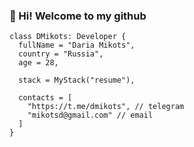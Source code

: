 ###  👋 Hi! Welcome to my github


```
class DMikots: Developer {
  fullName = "Daria Mikots",
  country = "Russia",
  age = 28,
  
  stack = MyStack("resume"),
  
  contacts = [
    "https://t.me/dmikots", // telegram
    "mikotsd@gmail.com" // email
  ]
}
```
